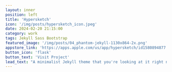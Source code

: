 ```yaml
---
layout: inner
position: left
title: 'Hypersketch'
icon: '/img/posts/hypersketch_icon.jpeg'
date: 2024-02-20 21:15:00
category: work
tags: Jekyll Sass Bootstrap
featured_image: '/img/posts/04_phantom-jekyll-1130x864-2x.png'
appstore_link: 'https://apps.apple.com/us/app/hypersketch/id1580894877'
button_icon: 'flask'
button_text: 'Visit Project'
lead_text: "A minimalist Jekyll theme that you're looking at it right now"
---
```

